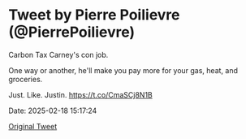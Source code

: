 # Tweet by Pierre Poilievre (@PierrePoilievre)

Carbon Tax Carney's con job.

One way or another, he'll make you pay more for your gas, heat, and groceries.

Just. Like. Justin. https://t.co/CmaSCj8N1B

Date: 2025-02-18 15:17:24

[Original Tweet](https://x.com/PierrePoilievre/status/1891869633541443773)
